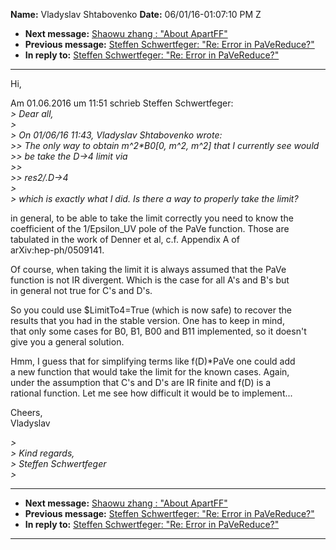 **Name:** Vladyslav Shtabovenko
**Date:** 06/01/16-01:07:10 PM Z

  - **Next message:** [Shaowu zhang : "About ApartFF"](1085.html)
  - **Previous message:** [Steffen Schwertfeger: "Re: Error in
    PaVeReduce?"](1083.html)
  - **In reply to:** [Steffen Schwertfeger: "Re: Error in
    PaVeReduce?"](1083.html)

-----

Hi,  

Am 01.06.2016 um 11:51 schrieb Steffen Schwertfeger:  
*\> Dear all,*  
*\>*  
*\> On 01/06/16 11:43, Vladyslav Shtabovenko wrote:*  
*\>\> The only way to obtain m^2\*B0[0, m^2, m^2] that I
currently see would*  
*\>\> be take the D-\>4 limit via*  
*\>\>*  
*\>\> res2/.D-\>4*  
*\>*  
*\> which is exactly what I did. Is there a way to properly take the
limit?*  

in general, to be able to take the limit correctly you need to know
the  
coefficient of the 1/Epsilon\_UV pole of the PaVe function. Those are  
tabulated in the work of Denner et al, c.f. Appendix A of  
arXiv:hep-ph/0509141.  

Of course, when taking the limit it is always assumed that the PaVe  
function is not IR divergent. Which is the case for all A's and B's
but  
in general not true for C's and D's.  

So you could use $LimitTo4=True (which is now safe) to recover the  
results that you had in the stable version. One has to keep in mind,  
that only some cases for B0, B1, B00 and B11 implemented, so it
doesn't  
give you a general solution.  

Hmm, I guess that for simplifying terms like f(D)\*PaVe one could add  
a new function that would take the limit for the known cases. Again,  
under the assumption that C's and D's are IR finite and f(D) is a  
rational function. Let me see how difficult it would be to
implement...  

Cheers,  
Vladyslav  

*\>*  
*\> Kind regards,*  
*\> Steffen Schwertfeger*  
*\>*  

-----

  - **Next message:** [Shaowu zhang : "About ApartFF"](1085.html)
  - **Previous message:** [Steffen Schwertfeger: "Re: Error in
    PaVeReduce?"](1083.html)
  - **In reply to:** [Steffen Schwertfeger: "Re: Error in
    PaVeReduce?"](1083.html)

-----

